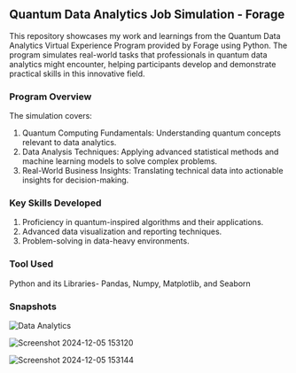 ## Quantum Data Analytics Job Simulation - Forage
This repository showcases my work and learnings from the Quantum Data Analytics Virtual Experience Program provided by Forage using Python. The program simulates real-world tasks that professionals in quantum data analytics might encounter, helping participants develop and demonstrate practical skills in this innovative field.

### Program Overview
The simulation covers:
1. Quantum Computing Fundamentals: Understanding quantum concepts relevant to data analytics.
2. Data Analysis Techniques: Applying advanced statistical methods and machine learning models to solve complex problems.
3. Real-World Business Insights: Translating technical data into actionable insights for decision-making.

### Key Skills Developed
1. Proficiency in quantum-inspired algorithms and their applications.
2. Advanced data visualization and reporting techniques.
3. Problem-solving in data-heavy environments.

### Tool Used

Python and its Libraries- Pandas, Numpy, Matplotlib, and Seaborn

### Snapshots

![Data Analytics](https://github.com/user-attachments/assets/a4a42591-a3a0-4a1d-9930-ab09909660a4)

![Screenshot 2024-12-05 153120](https://github.com/user-attachments/assets/8157fc3a-2a49-4ce7-9d34-5172065f3c1f)

![Screenshot 2024-12-05 153144](https://github.com/user-attachments/assets/2072c29e-3054-4670-a5b8-8cd9f929df83)




